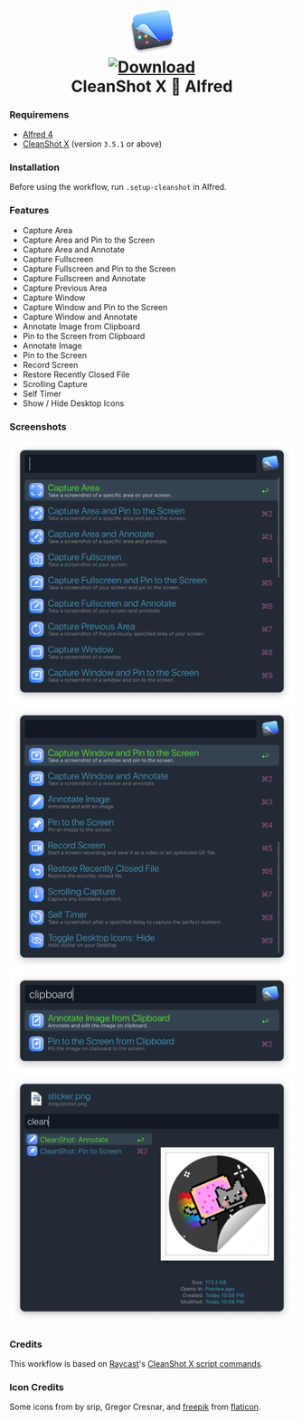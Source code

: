 <h1 align="center">
  
<a href="https://github.com/mr-pennyworth/alfred-cleanshot/releases/latest/">
  <img src="icon.png" width="16%"><br/>
  <img alt="Download"
       src="https://img.shields.io/github/downloads/mr-pennyworth/alfred-cleanshot/total?color=purple&label=Download"><br/>
</a>
  CleanShot X 🤝 Alfred
</h1>

### Requiremens
- [Alfred 4](https://alfredapp.com/)
- [CleanShot X](https://cleanshot.com/) (version `3.5.1` or above)

### Installation
Before using the workflow, run `.setup-cleanshot` in Alfred.

### Features
- Capture Area
- Capture Area and Pin to the Screen
- Capture Area and Annotate
- Capture Fullscreen
- Capture Fullscreen and Pin to the Screen
- Capture Fullscreen and Annotate
- Capture Previous Area
- Capture Window
- Capture Window and Pin to the Screen
- Capture Window and Annotate
- Annotate Image from Clipboard
- Pin to the Screen from Clipboard
- Annotate Image
- Pin to the Screen
- Record Screen
- Restore Recently Closed File
- Scrolling Capture
- Self Timer
- Show / Hide Desktop Icons

### Screenshots
![all actions part 1](screenshots/actions-list-1.png)
![all actions part 2](screenshots/actions-list-2.png)
![clipboard actions](screenshots/clipboard-actions-list.png)
![file actions](screenshots/file-actions.png)

### Credits
This workflow is based on [Raycast][1]'s [CleanShot X script commands][2].

### Icon Credits
Some icons from by srip, Gregor Cresnar, and [freepik][3] from [flaticon][4].

[1]: https://raycast.com
[2]: https://github.com/raycast/script-commands/tree/master/commands/apps/cleanshot
[3]: https://www.freepik.com
[4]: https://www.flaticon.com
